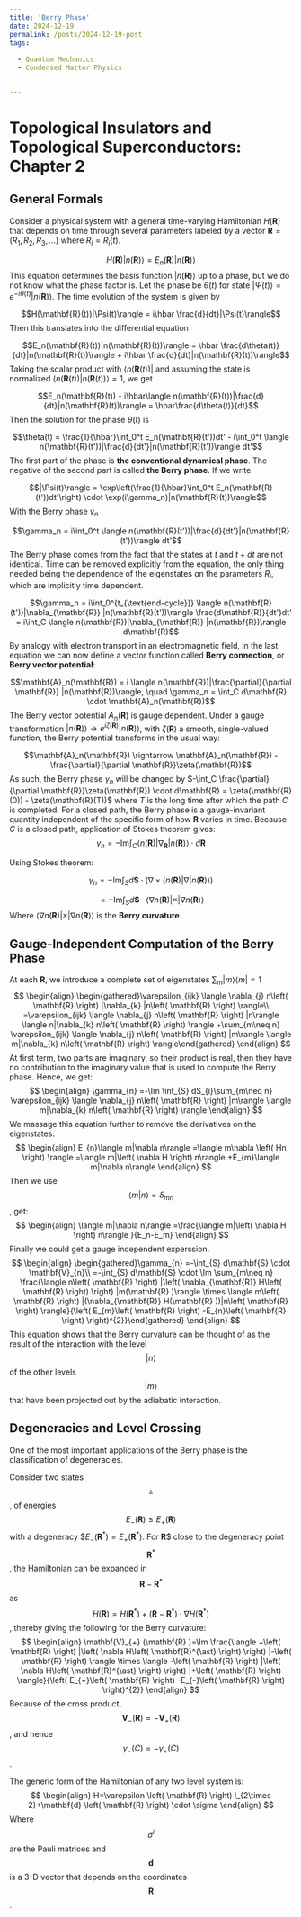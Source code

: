 ```yaml
---
title: 'Berry Phase'
date: 2024-12-19
permalink: /posts/2024-12-19-post
tags:
 
  - Quantum Mechanics 
  - Condensed Matter Physics


---
```



Topological Insulators and Topological Superconductors: Chapter 2
======

## General Formals

Consider a physical system with a general time-varying Hamiltonian $H(\mathbf{R})$ that depends on time through several parameters labeled by a vector $\mathbf{R} = (R_1, R_2, R_3, \ldots)$ where $R_i = R_i(t)$.

$$H(\mathbf{R})|n(\mathbf{R})\rangle = E_n(\mathbf{R})|n(\mathbf{R})\rangle$$
This equation determines the basis function $|n(\mathbf{R})\rangle$ up to a phase, but we do not know what the phase factor is. Let the phase be $\theta(t)$ for state $|\Psi(t)\rangle = e^{-i\theta(t)}|n(\mathbf{R})\rangle$. The time evolution of the system is given by

$$H(\mathbf{R}(t))|\Psi(t)\rangle = i\hbar \frac{d}{dt}|\Psi(t)\rangle$$
Then this translates into the differential equation

$$E_n(\mathbf{R}(t))|n(\mathbf{R}(t))\rangle = \hbar \frac{d\theta(t)}{dt}|n(\mathbf{R}(t))\rangle + i\hbar \frac{d}{dt}|n(\mathbf{R}(t))\rangle$$
Taking the scalar product with $\langle n(\mathbf{R}(t))|$ and assuming the state is normalized $\langle n(\mathbf{R}(t))|n(\mathbf{R}(t))\rangle = 1$, we get

$$E_n(\mathbf{R}(t)) - i\hbar\langle n(\mathbf{R}(t))|\frac{d}{dt}|n(\mathbf{R}(t))\rangle = \hbar\frac{d\theta(t)}{dt}$$
Then the solution for the phase $\theta(t)$ is

$$\theta(t) = \frac{1}{\hbar}\int_0^t E_n(\mathbf{R}(t'))dt' - i\int_0^t \langle n(\mathbf{R}(t'))|\frac{d}{dt'}|n(\mathbf{R}(t'))\rangle dt'$$
The first part of the phase is **the conventional dynamical phase**. The negative of the second part is called **the Berry phase**. If we write

$$|\Psi(t)\rangle = \exp\left(\frac{1}{\hbar}\int_0^t E_n(\mathbf{R}(t'))dt'\right) \cdot \exp(i\gamma_n)|n(\mathbf{R}(t))\rangle$$
With the Berry phase $\gamma_n$

$$\gamma_n = i\int_0^t \langle n(\mathbf{R}(t'))|\frac{d}{dt'}|n(\mathbf{R}(t'))\rangle dt'$$
The Berry phase comes from the fact that the states at $t$ and $t + dt$ are not identical. Time can be removed explicitly from the equation, the only thing needed being the dependence of the eigenstates on the parameters $R_i$, which are implicitly time dependent.

$$\gamma_n = i\int_0^{t_{\text{end-cycle}}} \langle n(\mathbf{R}(t'))|\nabla_{\mathbf{R}} |n(\mathbf{R}(t'))\rangle \frac{d\mathbf{R}}{dt'}dt' = i\int_C \langle n(\mathbf{R})|\nabla_{\mathbf{R}} |n(\mathbf{R})\rangle d\mathbf{R}$$
By analogy with electron transport in an electromagnetic field, in the last equation we can now define a vector function called **Berry connection**, or **Berry vector potential**:

$$\mathbf{A}_n(\mathbf{R}) = i \langle n(\mathbf{R})|\frac{\partial}{\partial \mathbf{R}} |n(\mathbf{R})\rangle, \quad \gamma_n = \int_C d\mathbf{R} \cdot \mathbf{A}_n(\mathbf{R})$$
The Berry vector potential $A_n(\mathbf{R})$ is gauge dependent. Under a gauge transformation $|n(\mathbf{R})\rangle \rightarrow e^{i \zeta(\mathbf{R})}|n(\mathbf{R})\rangle$, with $\zeta(\mathbf{R})$ a smooth, single-valued function, the Berry potential transforms in the usual way:

$$\mathbf{A}_n(\mathbf{R}) \rightarrow \mathbf{A}_n(\mathbf{R}) - \frac{\partial}{\partial \mathbf{R}}\zeta(\mathbf{R})$$
As such, the Berry phase $\gamma_n$ will be changed by $-\int_C \frac{\partial}{\partial \mathbf{R}}\zeta(\mathbf{R}) \cdot d\mathbf{R} = \zeta(\mathbf{R}(0)) - \zeta(\mathbf{R}(T))$ where $T$ is the long time after which the path $C$ is completed. For a closed path, the Berry phase is a gauge-invariant quantity independent of the specific form of how $\mathbf{R}$ varies in time. Because $C$ is a closed path, application of Stokes theorem gives:
$$\gamma_n = -\text{Im} \int_C \langle n(\mathbf{R})|\nabla_{\mathbf{R}}|n(\mathbf{R})\rangle \cdot d\mathbf{R}$$

Using Stokes theorem:

$$\gamma_n = -\text{Im} \int_S d\mathbf{S} \cdot (\nabla \times \langle n(\mathbf{R})|\nabla|n(\mathbf{R})\rangle)$$

$$= -\text{Im} \int_S d\mathbf{S} \cdot \langle \nabla n(\mathbf{R})| \times |\nabla n(\mathbf{R})\rangle$$
Where $\langle \nabla n(\mathbf{R})| \times |\nabla n(\mathbf{R})\rangle$ is the **Berry curvature**.

## Gauge-Independent Computation of the Berry Phase

At each $\mathbf{R}$, we introduce a complete set of eigenstates $\sum_m |m\rangle\langle m| = 1$
$$
\begin{align}
\begin{gathered}\varepsilon_{ijk} \langle \nabla_{j} n\left( \mathbf{R} \right) |\nabla_{k} |n\left( \mathbf{R} \right) \rangle\\ =\varepsilon_{ijk} \langle \nabla_{j} n\left( \mathbf{R} \right) |n\rangle \langle n|\nabla_{k} n\left( \mathbf{R} \right) \rangle +\sum_{m\neq n} \varepsilon_{ijk} \langle \nabla_{j} n\left( \mathbf{R} \right) |m\rangle \langle m|\nabla_{k} n\left( \mathbf{R} \right) \rangle\end{gathered}
\end{align}
$$
At first term, two parts are imaginary, so their product is real, then they have no contribution to the imaginary value that is used to compute the Berry phase. Hence, we get:
$$
\begin{align}
\gamma_{n} =-\Im \int_{S} dS_{i}\sum_{m\neq n} \varepsilon_{ijk} \langle \nabla_{j} n\left( \mathbf{R} \right) |m\rangle \langle m|\nabla_{k} n\left( \mathbf{R} \right) \rangle
\end{align}
$$
We massage this equation further to remove the derivatives on the eigenstates:
$$
\begin{align}
E_{n}\langle m|\nabla n\rangle =\langle m\nabla \left( Hn \right) \rangle =\langle m|\left( \nabla H \right) n\rangle +E_{m}\langle m|\nabla n\rangle
\end{align}
$$
Then we use $$\langle m|n\rangle=\delta_{mn}$$ , get:
$$
\begin{align}
\langle m|\nabla n\rangle =\frac{\langle m|\left( \nabla H \right) n\rangle }{E_n-E_m}
\end{align}
$$
Finally we could get a gauge independent experssion.
$$
\begin{align}
\begin{gathered}\gamma_{n} =-\int_{S} d\mathbf{S} \cdot \mathbf{V}_{n}\\ =-\int_{S} d\mathbf{S} \cdot \Im \sum_{m\neq n} \frac{\langle n\left( \mathbf{R} \right) |\left( \nabla_{\mathbf{R}} H\left( \mathbf{R} \right) \right) |m(\mathbf{R} )\rangle \times \langle m\left( \mathbf{R} \right) |(\nabla_{\mathbf{R}} H(\mathbf{R} ))|n\left( \mathbf{R} \right) \rangle}{\left( E_{m}\left( \mathbf{R} \right) -E_{n}\left( \mathbf{R} \right) \right)^{2}}\end{gathered}
\end{align}
$$
This equation shows that the Berry curvature can be thought of as the result of the interaction with the level $$|n\rangle$$ of the other levels $$ |m\rangle $$ that have been projected out by the adiabatic interaction. 

## Degeneracies and Level Crossing

One of the most important applications of the Berry phase is the classification of degeneracies. 

Consider two states $$\pm$$, of energies $$E_-(\textbf{R}) \leqslant E_+(\textbf{R})$$ with a degeneracy $$E_-(\textbf{R}^*) = E_+(\textbf{R}^*)$. For $\textbf{R}$$ close to the degeneracy point $$\textbf{R}^*$$, the Hamiltonian can be expanded in $$\textbf{R}-\textbf{R}^*$$ as $$H(\textbf{R})=H(\textbf{R}^*)+(\textbf{R}-\textbf{R}^*)\cdot \nabla H(\textbf{R}^*)$$, thereby giving the following for the Berry curvature:
$$
\begin{align}
\mathbf{V}_{+} (\mathbf{R} )=\Im \frac{\langle +\left( \mathbf{R} \right) |\left( \nabla H\left( \mathbf{R}^{\ast} \right) \right) |-\left( \mathbf{R} \right) \rangle \times \langle -\left( \mathbf{R} \right) |\left( \nabla H\left( \mathbf{R}^{\ast} \right) \right) |+\left( \mathbf{R} \right) \rangle}{\left( E_{+}\left( \mathbf{R} \right) -E_{-}\left( \mathbf{R} \right) \right)^{2}}
\end{align}
$$
 Because of the cross product, $$\mathbf{V}_{-} \left( \mathbf{R} \right) =-\mathbf{V}_{+} \left( \mathbf{R} \right)$$, and hence $$\gamma_{-} \left( C \right) =-\gamma_{+} \left( C \right)$$.

The generic form of the Hamiltonian of any two level system is:
$$
\begin{align}
H=\varepsilon \left( \mathbf{R} \right) I_{2\times 2}+\mathbf{d} \left( \mathbf{R} \right) \cdot \sigma
\end{align}
$$
Where $$\sigma^i$$ are the Pauli matrices and $$\textbf{d}$$ is a 3-D vector that depends on the coordinates $$\textbf{R}$$. 



















